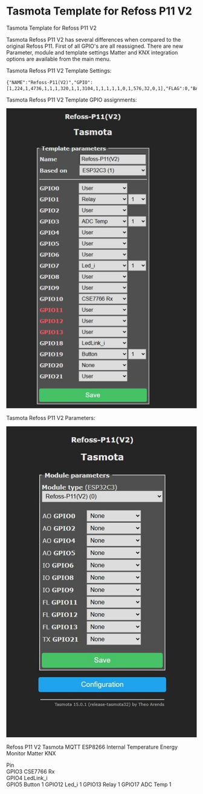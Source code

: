 # Tasmota Template for Refoss P11 V2
Tasmota Template for Refoss P11 V2

Tasmota Refoss P11 V2 has several differences when compared to the original Refoss P11. First of all GPIO's are all reassigned. There are new Parameter, module and template settings Matter and KNX integration options are available from the main menu. 

Tasmota Refoss P11 V2 Template Settings:

````
{"NAME":"Refoss-P11(V2)","GPIO":[1,224,1,4736,1,1,1,320,1,1,3104,1,1,1,1,1,0,1,576,32,0,1],"FLAG":0,"BASE":1}
````

Tasmota Refoss P11 V2 Template GPIO assignments:

![Refoss P11 V2 Template GPIO assignments ](Images/Tasmota-Refoss-P11V2-Template.jpg)

Tasmota Refoss P11 V2 Parameters:

![Refoss P11 V2 Parameters](Images/Tasmota-Refoss-P11V2-Parameters.jpg)

Refoss P11 V2
Tasmota
MQTT
ESP8266
Internal Temperature
Energy Monitor
Matter
KNX

Pin		
GPIO3	CSE7766 Rx	
GPIO4	LedLink_i	
GPIO5	Button	1
GPIO12	Led_i	1
GPIO13	Relay	1
GPIO17	ADC Temp	1




